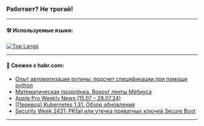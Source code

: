 ### Работает? Не трогай!

---
<!--
#### 🛠️ Technical stack:

![Java](https://img.shields.io/badge/Java-informational?logo=Oracle&style=flat&logoColor=white&color=FF4500)
![Kotlin](https://img.shields.io/badge/Kotlin-informational?logo=Kotlin&style=flat&logoColor=white&color=774D97)
![TS](https://img.shields.io/badge/TypeScript-informational?logo=typeScript&style=flat&logoColor=black&color=017acc)
![Python](https://img.shields.io/badge/Python-informational?logo=Python&style=flat&logoColor=black&color=ffdd54) <br>
![Spring](https://img.shields.io/badge/Spring-informational?logo=Spring&style=flat&logoColor=white&color=6DB33F) 
![SpringBoot](https://img.shields.io/badge/SpringBoot-informational?logo=SpringBoot&style=flat&logoColor=white&color=6DB33F)
![Nest](https://img.shields.io/badge/NestJS-informational?logo=NestJS&style=flat&logoColor=white&color=E0234E) 
![NodeJS](https://img.shields.io/badge/NodeJS-informational?logo=node.js&style=flat&logoColor=white&color=70A760)<br>
![PostgreSQL](https://img.shields.io/badge/PostgreSQL-informational?logo=PostgreSQL&style=flat&logoColor=white&color=DAA520)
![MongoDB](https://img.shields.io/badge/MongoDB-informational?logo=MongoDB&style=flat&logoColor=white&color=870000)
![Apache](https://img.shields.io/badge/Apache-informational?logo=apache&style=flat&logoColor=white&color=f74e28)

___ 
-->

#### 🛠️ Используемые языки:

[![Top Langs](https://github-readme-stats-u2qms2cxw-advtsettinggmailcoms-projects.vercel.app/api/top-langs/?username=zloylis&langs_count=10&hide_title=true&title_color=e6edf3&size_weight=0.5&count_weight=0.5&layout=compact&hide_progress=true&hide_border=true&theme=dracula)](https://github.com/zloylis)

<!---


####  :octocat:&nbsp;&nbsp; Статистика:

![GitHub stats](https://github-readme-stats-u2qms2cxw-advtsettinggmailcoms-projects.vercel.app/api?username=zloylis&show_icons=true&hide_border=true&theme=dracula&title_color=e6edf3&include_all_commits=true&count_private=true&hide_rank=false&hide_title=true&rank_icon=github)
-->
---

#### 💬 Свежее с habr.com:

<!-- BLOG-POST-LIST:START -->
- [Опыт автоматизации рутины: подсчет спецификации при помощи python](https://habr.com/ru/articles/822495/?utm_source=habrahabr&utm_medium=rss&utm_campaign=822495)
- [Математическая продлёнка. Вокруг ленты Мёбиуса](https://habr.com/ru/articles/832098/?utm_source=habrahabr&utm_medium=rss&utm_campaign=832098)
- [Apple Pro Weekly News &lpar;15.07 – 28.07.24&rpar;](https://habr.com/ru/articles/832340/?utm_source=habrahabr&utm_medium=rss&utm_campaign=832340)
- [[Перевод] Kubernetes 1.31. Обзор обновления](https://habr.com/ru/companies/amvera/articles/832182/?utm_source=habrahabr&utm_medium=rss&utm_campaign=832182)
- [Security Week 2431: PKfail или утечка приватных ключей Secure Boot](https://habr.com/ru/companies/kaspersky/articles/832234/?utm_source=habrahabr&utm_medium=rss&utm_campaign=832234)
<!-- BLOG-POST-LIST:END -->

---
